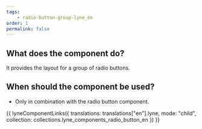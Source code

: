 ```yaml
---
tags: 
    - radio-button-group-lyne_en
order: 1
permalink: false
---
```


## What does the component do?
It provides the layout for a group of radio buttons.

## When should the component be used?
* Only in combination with the radio button component.

{{ lyneComponentLinks({
  translations: translations["en"].lyne,
  mode: "child",
  collection: collections.lyne_components_radio_button_en
}) }}
